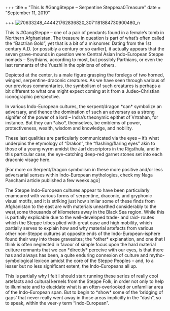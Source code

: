 +++
title = "This Is #GangSteppe – Serpentine Steppexa0Treasure"
date = "September 11, 2019"

+++
![70633248_444421762836820_3071181884730900480_n](https://aryaakasha.files.wordpress.com/2019/09/70633248_444421762836820_3071181884730900480_n.jpg?w=676)

This Is #GangSteppe – one of a pair of pendants found in a female’s tomb
in Northern Afghanistan. The treasure in question is part of what’s
often called the “Bactrian Gold”, yet that is a bit of a misnomer.
Dating from the 1st century A.D. \[or possibly a century or so
earlier\], it actually appears that the seven grave-mounds in question
were Central Asian Indo-European Steppe nomads – Scythians, according to
most, but possibly Parthians, or even the last remnants of the Yuezhi in
the opinions of others.

Depicted at the center, is a male figure grasping the forelegs of two
horned, winged, serpentine-draconic creatures. As we have seen through
various of our previous commentaries, the symbolism of such creatures is
perhaps a bit different to what one might expect coming at it from a
Judeo-Christian iconographic perspective.

In various Indo-European cultures, the serpent/dragon \*can\* symbolize
an adversary, and thence the domination of such an adversary as a strong
signifer of the power of a lord – Indra’s theonymic epithet of Vrtrahan,
for instance. But they can \*also\*, themselves, be emblems of power,
protectiveness, wealth, wisdom and knowledge, and nobility.

These last qualities are particularly communicated via the eyes – it’s
what underpins the etymology of “Drakon”, the “flashing/flaring eyes”
akin to those of a young wyrm amidst the Jarl descriptors in the
Rigsthula, and in this particular case, the eye-catching deep-red garnet
stones set into each draconic visage here.

\[For more on Serpent/Dragon symbolism in these more positive and/or
less adversarial senses within Indo-European mythologies, check my Naga
Panchami article published a few weeks ago\]

The Steppe Indo-European cultures appear to have been particularly
enamoured with various forms of serpentine, draconic, and gryphonic
visual motifs, and it is striking just how similar some of these finds
from Afghanistan to the east are with materials unearthed considerably
to the west,some thousands of kilometers away in the Black Sea region.
While this is partially explicable due to the well-developed trade- and
raid- routes which the Steppe tribes plied with great ease and high
mobility, which partially serves to explain how and why material
artefacts from various other non-Steppe cultures at opposite ends of the
Indo-European-isphere found their way into these gravesites; the
\*other\* explanation, and one that I think is often neglected in favour
of simple focus upon the hard material culture remnants that we can
\*directly\* perceive with our eyes, is that there has and always has
been, a quite enduring connexion of culture and mytho-symbological
lexicon amidst the core of the Steppe Peoples – and, to a lesser but no
less significant extent, the Indo-Europeans all up.

This is partially why I felt I should start running these series of
really cool artefacts and cultural kernels from the Steppe Folk, in
order not only to help to illuminate and to elucidate what is an
often-overlooked or unfamiliar area of the Indo-European span. But to
begin to \*show\* some of the ‘bridging of gaps’ that never really went
away in those areas implicitly in the “dash”, so to speak, within the
veer-y term “Indo-European”.
